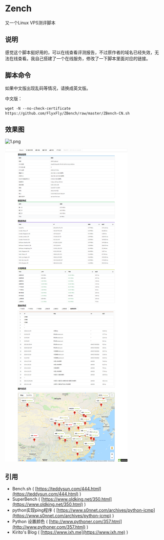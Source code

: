 # Zench

又一个Linux VPS测评脚本


## 说明

感觉这个脚本挺好用的，可以在线查看评测报告，不过原作者的域名已经失效，无法在线查看。我自己搭建了一个在线服务，修改了一下脚本里面对应的链接。

## 脚本命令

如果中文版出现乱码等情况，请换成英文版。

中文版：

    wget -N --no-check-certificate https://github.com/FlyxFly/ZBench/raw/master/ZBench-CN.sh
    
## 效果图

![1.png](1.png)


![2.png](2.png)

## 引用

* Bench.sh ( [https://teddysun.com/444.html](https://teddysun.com/444.html) )
* SuperBench ( [https://www.oldking.net/350.html](https://www.oldking.net/350.html) )
* python实现ping程序 ( [https://www.s0nnet.com/archives/python-icmp](https://www.s0nnet.com/archives/python-icmp) )
* Python 设置颜色 ( [http://www.pythoner.com/357.html](http://www.pythoner.com/357.html) )
* Kirito's Blog ( [https://www.ixh.me](https://www.ixh.me) )


